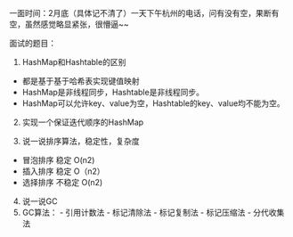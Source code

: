 一面时间：2月底（具体记不清了）一天下午杭州的电话，问有没有空，果断有空，虽然感觉略显紧张，很懵逼~~

面试的题目：

1. HashMap和Hashtable的区别
* 都是基于基于哈希表实现键值映射
* HashMap是非线程同步，Hashtable是非线程同步。
* HashMap可以允许key、value为空，Hashtable的key、value均不能为空。

2. 实现一个保证迭代顺序的HashMap

3. 说一说排序算法，稳定性，复杂度
* 冒泡排序 稳定 O(n2)
* 插入排序 稳定 O（n2）
* 选择排序 不稳定 O(n2)

4. 说一说GC
  1. GC算法：
    - 引用计数法
    - 标记清除法
    - 标记复制法
    - 标记压缩法
    - 分代收集法
  
